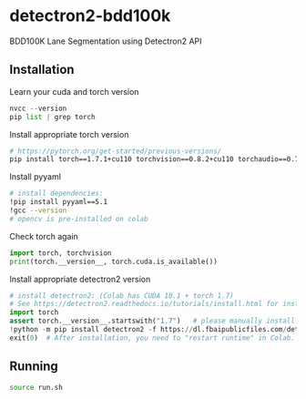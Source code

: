 # detectron2-bdd100k
BDD100K Lane Segmentation using Detectron2 API


## Installation

Learn your cuda and torch version

```python
nvcc --version
pip list | grep torch
```

Install appropriate torch version
```bash
# https://pytorch.org/get-started/previous-versions/
pip install torch==1.7.1+cu110 torchvision==0.8.2+cu110 torchaudio==0.7.2 -f https://download.pytorch.org/whl/torch_stable.html
```

Install pyyaml

```bash
# install dependencies: 
!pip install pyyaml==5.1
!gcc --version
# opencv is pre-installed on colab
```

Check torch again
```python
import torch, torchvision
print(torch.__version__, torch.cuda.is_available())
```
Install appropriate detectron2 version
```python
# install detectron2: (Colab has CUDA 10.1 + torch 1.7)
# See https://detectron2.readthedocs.io/tutorials/install.html for instructions
import torch
assert torch.__version__.startswith("1.7")   # please manually install torch 1.7 if Colab changes its default version
!python -m pip install detectron2 -f https://dl.fbaipublicfiles.com/detectron2/wheels/cu110/torch1.7/index.html
exit(0)  # After installation, you need to "restart runtime" in Colab. This line can also restart runtime
```

## Running


```bash
source run.sh
```


